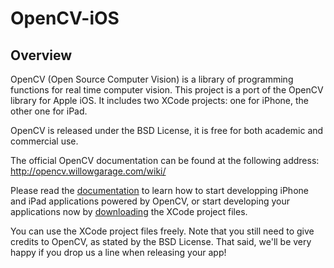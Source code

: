 OpenCV-iOS
==========

Overview
--------

OpenCV (Open Source Computer Vision) is a library of programming functions for real time computer vision.
This project is a port of the OpenCV library for Apple iOS. It includes two XCode projects: one for iPhone, the other one for iPad.

OpenCV is released under the BSD License, it is free for both academic and commercial use.

The official OpenCV documentation can be found at the following address:
http://opencv.willowgarage.com/wiki/

Please read the [documentation][1] to learn how to start developping iPhone and iPad applications powered by OpenCV, or start developing your applications now by [downloading][2] the XCode project files.

You can use the XCode project files freely.
Note that you still need to give credits to OpenCV, as stated by the BSD License.
That said, we'll be very happy if you drop us a line when releasing your app!


[1]: http://www.eosgarden.com/en/opensource/opencv-ios/documentation/   "Documentation"
[2]: http://www.eosgarden.com/en/opensource/opencv-ios/download/        "Download"
